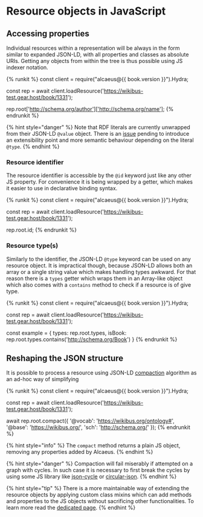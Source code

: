 # Resource objects in JavaScript

## Accessing properties

Individual resources within a representation will be always in the form similar to expanded JSON-LD, with all
properties and classes as absolute URIs. Getting any objects from within the tree is thus possible using JS
indexer notation.

{% runkit %}
const client = require("alcaeus@{{ book.version }}").Hydra;

const rep = await client.loadResource('https://wikibus-test.gear.host/book/1331');

rep.root['http://schema.org/author']['http://schema.org/name'];
{% endrunkit %}

{% hint style="danger" %}
 Note that RDF literals are currently unwrapped from their JSON-LD `@value` object.
 There is an [issue](https://github.com/wikibus/Alcaeus/issues/26) pending to introduce
 an extensibility point and more semantic behaviour depending on the literal `@type`.
{% endhint %}

### Resource identifier

The resource identifier is accessible by the `@id` keyword just like any other JS property. For convenience
it is being wrapped by a getter, which makes it easier to use in declarative binding syntax.

{% runkit %}
const client = require("alcaeus@{{ book.version }}").Hydra;

const rep = await client.loadResource('https://wikibus-test.gear.host/book/1331');

rep.root.id;
{% endrunkit %}

### Resource type(s)

Similarly to the identifier, the JSON-LD `@type` keyword can be used on any resource object. It is impractical
though, because JSON-LD allows both an array or a single string value which makes handling types awkward. For
that reason there is a `types` getter which wraps them in an Array-like object which also comes with a `contains`
method to check if a resource is of give type.

{% runkit %}
const client = require("alcaeus@{{ book.version }}").Hydra;

const rep = await client.loadResource('https://wikibus-test.gear.host/book/1331');

const example = {
  types: rep.root.types,
  isBook: rep.root.types.contains('http://schema.org/Book')
}
{% endrunkit %}

## Reshaping the JSON structure

It is possible to process a resource using JSON-LD [compaction][compact] algorithm as an ad-hoc way of simplifying

{% runkit %}
const client = require("alcaeus@{{ book.version }}").Hydra;

const rep = await client.loadResource('https://wikibus-test.gear.host/book/1331');

await rep.root.compact({
  '@vocab': 'https://wikibus.org/ontology#',
  '@base': 'https://wikibus.org/',
  'sch': 'http://schema.org/'
});
{% endrunkit %}

{% hint style="info" %}
 The `compact` method returns a plain JS object, removing any properties added by Alcaeus.
{% endhint %}

{% hint style="danger" %}
 Compaction will fail miserably if attempted on a graph with cycles. In such case it is necessary to first
 break the cycles by using some JS library like [json-cycle](https://www.npmjs.com/package/json-cycle) or
 [circular-json](https://www.mpjs.com/packages/circular-json).
{% endhint %}

{% hint style="tip" %}
 There is a more maintainable way of extending the resource objects by applying custom class mixins which
 can add methods and properties to the JS objects without sacrificing other functionalities. To learn more
 read the [dedicated page](./mixins.md).
{% endhint %}


[compact]: https://www.w3.org/TR/json-ld-api/#compaction
